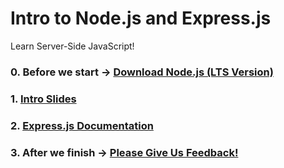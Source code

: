 # Intro to Node.js and Express.js

Learn Server-Side JavaScript!

### 0. Before we start -> [Download Node.js (LTS Version)](https://nodejs.org/en/)

### 1. [Intro Slides](https://slides.com/hueter/intro-to-nodejs/)

### 2. [Express.js Documentation](https://expressjs.com/en/starter/installing.html)

### 3. After we finish -> [Please Give Us Feedback!](http://meetups.fb.rithmschool.com/)
